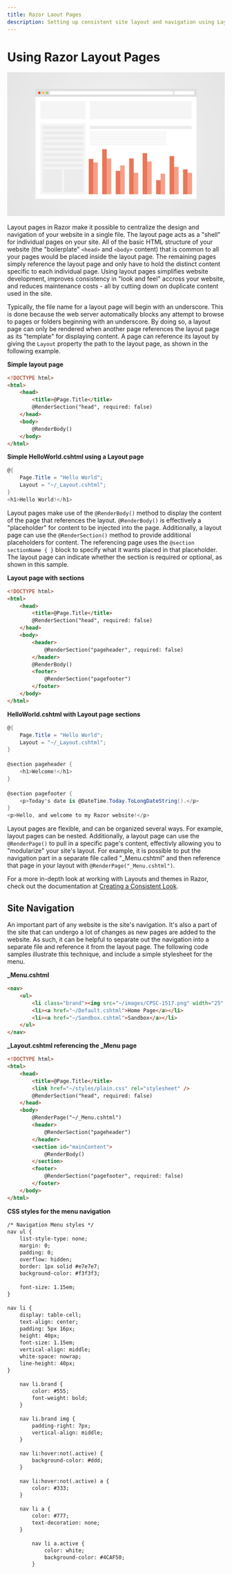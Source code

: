 ```yaml
---
title: Razor Laout Pages
description: Setting up consistent site layout and navigation using Layout Pages
---
```


# Using Razor Layout Pages

![](./images/flat-browser-stats-1615611-639x419.jpg)

Layout pages in Razor make it possible to centralize the design and navigation of your website in a single file. The layout page acts as a "shell" for individual pages on your site. All of the basic HTML structure of your website (the "boilerplate" `<head>` and `<body>` content) that is common to all your pages would be placed inside the layout page. The remaining pages simply reference the layout page and only have to hold the distinct content specific to each individual page. Using layout pages simplifies website development, improves consistency in "look and feel" accross your website, and reduces maintenance costs - all by cutting down on duplicate content used in the site.

Typically, the file name for a layout page will begin with an underscore. This is done because the web server automatically blocks any attempt to browse to pages or folders beginning with an underscore. By doing so, a layout page can only be rendered when another page references the layout page as its "template" for displaying content. A page can reference its layout by giving the `Layout` property the path to the layout page, as shown in the following example.

**Simple layout page**

```html
<!DOCTYPE html>
<html>
    <head>
        <title>@Page.Title</title>
        @RenderSection("head", required: false)
    </head>
    <body>
        @RenderBody()
    </body>
</html>
```
    
**Simple HelloWorld.cshtml using a Layout page**

```csharp
@{
    Page.Title = "Hello World";
    Layout = "~/_Layout.cshtml";
}
<h1>Hello World!</h1>
```
    
    
Layout pages make use of the `@RenderBody()` method to display the content of the page that references the layout. `@RenderBody()` is effectively a "placeholder" for content to be injected into the page. Additionally, a layout page can use the `@RenderSection()` method to provide additional placeholders for content. The referencing page uses the `@section sectionName { }` block to specify what it wants placed in that placeholder. The layout page can indicate whether the section is required or optional, as shown in this sample.


**Layout page with sections**

```html
<!DOCTYPE html>
<html>
    <head>
        <title>@Page.Title</title>
        @RenderSection("head", required: false)
    </head>
    <body>
        <header>
            @RenderSection("pageheader", required: false)
        </header>
        @RenderBody()
        <footer>
            @RenderSection("pagefooter")
        </footer>
    </body>
</html>
```


**HelloWorld.cshtml with Layout page sections**

```csharp
@{
    Page.Title = "Hello World";
    Layout = "~/_Layout.cshtml";
}

@section pageheader {
    <h1>Welcome!</h1>
}

@section pagefooter {
    <p>Today's date is @DateTime.Today.ToLongDateString().</p>
}
<p>Hello, and welcome to my Razor website!</p>
```



Layout pages are flexible, and can be organized several ways. For example, layout pages can be nested. Additionally, a layout page can use the `@RenderPage()` to pull in a specific page's content, effectivly allowing you to "modularize" your site's layout. For example, it is possible to put the navigation part in a separate file called "_Menu.cshtml" and then reference that page in your layout with `@RenderPage("_Menu.cshtml")`.


For a more in-depth look at working with Layouts and themes in Razor, check out the documentation at [Creating a Consistent Look](http://www.asp.net/web-pages/overview/ui-layouts-and-themes/3-creating-a-consistent-look).


## Site Navigation


An important part of any website is the site's navigation. It's also a part of the site that can undergo a lot of changes as new pages are added to the website. As such, it can be helpful to separate out the navigation into a separate file and reference it from the layout page. The following code samples illustrate this technique, and include a simple stylesheet for the menu.


**_Menu.cshtml**

```html
<nav>
    <ul>
        <li class="brand"><img src="~/images/CPSC-1517.png" width="25" height="30" /> Razor Demos</li>
        <li><a href="~/Default.cshtml">Home Page</a></li>
        <li><a href="~/Sandbox.cshtml">Sandbox</a></li>
    </ul>
</nav>
```


**_Layout.cshtml referencing the _Menu page**

```html
<!DOCTYPE html>
<html>
    <head>
        <title>@Page.Title</title>
        <link href="~/styles/plain.css" rel="stylesheet" />
        @RenderSection("head", required: false)
    </head>
    <body>
        @RenderPage("~/_Menu.cshtml")
        <header>
            @RenderSection("pageheader")
        </header>
        <section id="mainContent">
            @RenderBody()
        </section>
        <footer>
            @RenderSection("pagefooter", required: false)
        </footer>
    </body>
</html>
```


**CSS styles for the menu navigation**

```csharps
/* Navigation Menu styles */
nav ul {
    list-style-type: none;
    margin: 0;
    padding: 0;
    overflow: hidden;
    border: 1px solid #e7e7e7;
    background-color: #f3f3f3;
    
    font-size: 1.15em;
}

nav li {
    display: table-cell;
    text-align: center;
    padding: 5px 16px;
    height: 40px;
    font-size: 1.15em;
    vertical-align: middle;
    white-space: nowrap;
    line-height: 40px;
}

    nav li.brand {
        color: #555;
        font-weight: bold;
    }

    nav li.brand img {
        padding-right: 7px;
        vertical-align: middle;
    }

    nav li:hover:not(.active) {
        background-color: #ddd;
    }

    nav li:hover:not(.active) a {
        color: #333;
    }

    nav li a {
        color: #777;
        text-decoration: none;
    }

        nav li a.active {
            color: white;
            background-color: #4CAF50;
        }
```

<!--
<hr />
<h5>Pages</h5>
<ul>
    <li>_Layout.cshtml w. sections for header, body content, footer (footer shows if it's a GET or POST)</li>
    <li>Default page - Just showing some lorem-ipsum content, + Zen coding examples</li>
    <li>Sandbox page - 2 forms with a submit button, one with a GET action, one with a POST action</li>
    <li>_Menu.cshtml</li>
</ul>

<hr />
<h5>Simple horizontal stylesheet (courtesy of http://www.w3schools.com/css/tryit.asp?filename=trycss_navbar_horizontal_gray )</h5>
<pre>
`
ul {
list-style-type: none;
margin: 0;
padding: 0;
overflow: hidden;
border: 1px solid #e7e7e7;
background-color: #f3f3f3;
}

li {
float: left;
}

li a {
    display: block;
    color: #777;
    text-align: center;
    padding: 14px 16px;
    text-decoration: none;
}

    li a:hover:not(.active) {
        background-color: #ddd;
    }

    li a.active {
        color: white;
        background-color: #4CAF50;
    }
`
</pre>-->

